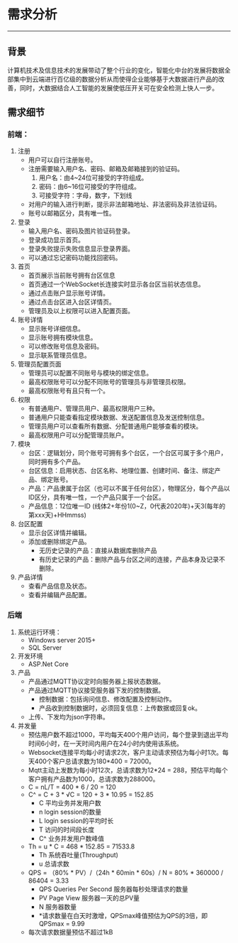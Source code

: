 # 需求分析
---
## 背景
计算机技术及信息技术的发展带动了整个行业的变化，智能化中台的发展将数据全部集中到云端进行百亿级的数据分析从而使得企业能够基于大数据进行产品的改善，同时，大数据结合人工智能的发展使低压开关可在安全检测上快人一步。
## 需求细节
### 前端：
1. 注册
    * 用户可以自行注册账号。
    * 注册需要输入用户名、密码、邮箱及邮箱接到的验证码。
        1. 用户名：由4~24位可接受的字符组成。
        1. 密码：由6~16位可接受的字符组成。
        1. 可接受字符：字母，数字，下划线
    * 对用户的输入进行判断，提示非法邮箱地址、非法密码及非法验证码。
    * 账号以邮箱区分，具有唯一性。
1. 登录
    * 输入用户名、密码及图片验证码登录。
    * 登录成功显示首页。
    * 登录失败提示失败信息显示登录界面。
    * 可以通过忘记密码功能找回密码。
1. 首页
    * 首页展示当前账号拥有台区信息
    * 首页通过一个WebSocket长连接实时显示各台区当前状态信息。
    * 通过点击账户显示账号详情。
    * 通过点击台区进入台区详情页。
    * 管理员及以上权限可以进入配置页面。
1. 账号详情
    * 显示账号详细信息。
    * 显示账号拥有模块信息。
    * 可以修改账号信息及密码。
    * 显示联系管理员信息。
1. 管理员配置页面
    * 管理员可以配置不同账号与模块的绑定信息。
    * 最高权限账号可以分配不同账号的管理员与非管理员权限。
    * 最高权限账号有且只有一个。
1. 权限
    * 有普通用户、管理员用户、最高权限用户三种。
    * 普通用户只能查看指定模块数据、发送配置信息及发送控制信息。
    * 管理员用户可以查看所有数据、分配普通用户能够查看的模块。
    * 最高权限用户可以分配管理员账户。
1. 模块
    * 台区：逻辑划分，同个账号可拥有多个台区，一个台区可属于多个用户，同时拥有多个产品。
    * 台区信息：启用状态、台区名称、地理位置、创建时间、备注、绑定产品、绑定账号。
    * 产品：产品隶属于台区（也可以不属于任何台区），物理区分，每个产品以ID区分，具有唯一性，一个产品只属于一个台区。
    * 产品信息：12位唯一ID (线体2+年份1(0~Z，0代表2020年)+天3(每年的第xxx天)+HHmmss)
1. 台区配置
    * 显示台区详情并编辑。
    * 添加或删除绑定产品。
        * 无历史记录的产品：直接从数据库删除产品
        * 有历史记录的产品：删除产品与台区之间的连接，产品本身及记录不删除。
1. 产品详情
    * 查看产品信息及状态。
    * 查看并编辑产品配置。
### 后端
1. 系统运行环境：
    * Windows server 2015+
    * SQL Server
1. 开发环境
    * ASP.Net Core
1. 产品
    * 产品通过MQTT协议定时向服务器上报状态数据。
    * 产品通过MQTT协议接受服务器下发的控制数据。
        * 控制数据：包括询问信息、修改配置及控制动作。
        * 产品收到控制数据时，必须回复信息：上传数据或回复ok。
    * 上传、下发均为json字符串。
1. 并发量
    * 预估用户数不超过1000，平均每天400个用户访问，每个登录到退出平均时间6小时，在一天时间内用户在24小时内使用该系统。
    * Websocket连接平均每小时请求2次，客户主动请求预估为每小时1次。每天400个客户总请求数为180*400 = 72000。
    * Mqtt主动上发数为每小时12次，总请求数为12*24 = 288，预估平均每个客户拥有产品数为1000，总请求数为288000。
    * C = nL/T = 400 * 6 / 20 = 120
    * C^ = C + 3 * √C = 120 + 3 * 10.95 = 152.85
        * C 平均业务并发用户数
        * n login session的数量
        * L login session的平均时长
        * T 访问的时间段长度
        * C^ 业务并发用户数峰值
    * Th = u * C = 468 * 152.85 = 71533.8
        * Th 系统吞吐量(Throughput)
        * u 总请求数
    * QPS = （80% * PV）/（24h * 60min * 60s）/ N = 80% * 360000 / 86404 = 3.33
        * QPS Queries Per Second 服务器每秒处理请求的数量
        * PV Page View 服务器一天的总PV量
        * N 服务器数量
        * *请求数量在白天时激增，QPSmax峰值预估为QPS的3倍，即QPSmax = 9.99
    * 每次请求数据量预估不超过1kB